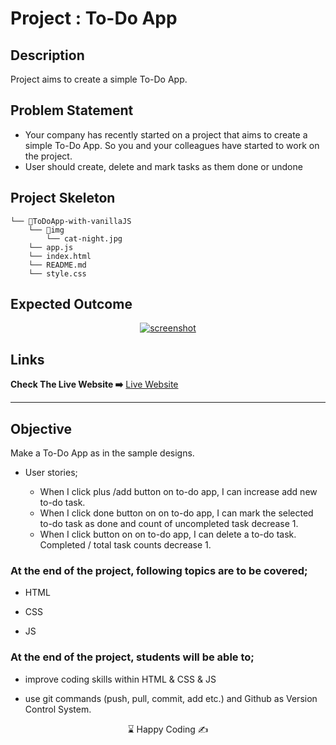 # Project : To-Do App

## Description

Project aims to create a simple To-Do App.

## Problem Statement

- Your company has recently started on a project that aims to create a simple To-Do App. So you and your colleagues have started to work on the project.
- User should create, delete  and mark tasks as them done or undone

## Project Skeleton 

```
└── 📁ToDoApp-with-vanillaJS
    └── 📁img
        └── cat-night.jpg
    └── app.js
    └── index.html
    └── README.md
    └── style.css
```

## Expected Outcome

<p align="center">
<a href="#"><img src="project-todo.gif" alt="screenshot"></a>
</p>

## Links

<p align="left">
<b>Check The Live Website ➡️</b> <a href="https://ilgea.github.io/todoapp-with-vanillaJS/" target="_blank">Live Website</a>
</p>
<hr>

## Objective

Make a To-Do App as in the sample designs.

-  User stories;

   - When I click plus /add button on to-do app, I can increase add new to-do task.
   - When I click done  button on on to-do app, I can mark the selected to-do task as done and count of uncompleted task decrease 1.
   - When I click button on on to-do app, I can delete a to-do task. Completed / total task counts decrease 1.

### At the end of the project, following topics are to be covered;

- HTML 

- CSS

- JS


### At the end of the project, students will be able to;

- improve coding skills within HTML & CSS & JS

- use git commands (push, pull, commit, add etc.) and Github as Version Control System.

<center> ⌛ Happy Coding  ✍ </center>

